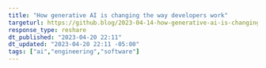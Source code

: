 ```yaml
---
title: "How generative AI is changing the way developers work"
targeturl: https://github.blog/2023-04-14-how-generative-ai-is-changing-the-way-developers-work/
response_type: reshare
dt_published: "2023-04-20 22:11"
dt_updated: "2023-04-20 22:11 -05:00"
tags: ["ai","engineering","software"]
---
```

